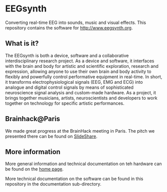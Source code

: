 # EEGsynth

Converting real-time EEG into sounds, music and visual effects. This repository contains the software for http://www.eegsynth.org.

## What is it?

The EEGsynth is both a device, software and a collaborative interdisciplinary research project. As a device and software, it interfaces with the brain and body for artistic and scientific exploration, research and expression, allowing anyone to use their own brain and body activity to flexibly and powerfully control performative equipment in real-time. In short, it transforms electrophysiological signals (EEG, EMG and ECG) into analogue and digital control signals by means of sophisticated neuroscience signal analysis and custom-made hardware. As a project, it brings together musicians, artists, neuroscientists and developers to work together on technology for specific artistic performances.

## Brainhack@Paris

We made great progress at the BrainHack meeting in Paris. The pitch we presented there can be found on [SlideShare](http://www.slideshare.net/RobertOostenveld/eegsynth-pitch-for-brainhackparis).

## More information

More general information and technical documentation on teh hardware can be found on the [home page](http://www.eegsynth.org).

More technical documentation on the software can be found in this repository in the documentation sub-directory.
